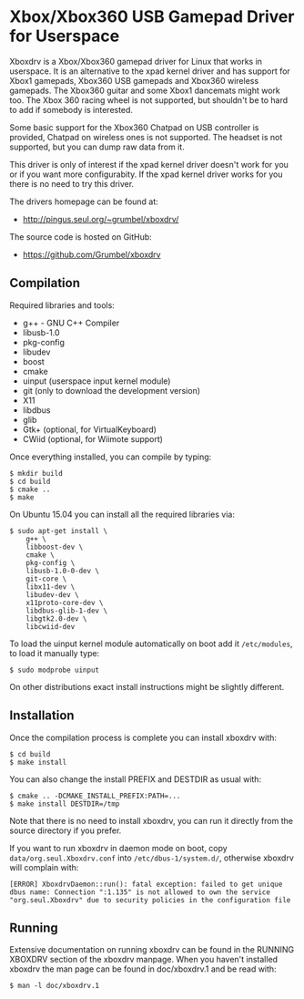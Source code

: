Xbox/Xbox360 USB Gamepad Driver for Userspace
=============================================

Xboxdrv is a Xbox/Xbox360 gamepad driver for Linux that works in
userspace. It is an alternative to the xpad kernel driver and has
support for Xbox1 gamepads, Xbox360 USB gamepads and Xbox360 wireless
gamepads. The Xbox360 guitar and some Xbox1 dancemats might work too.
The Xbox 360 racing wheel is not supported, but shouldn't be to hard
to add if somebody is interested.

Some basic support for the Xbox360 Chatpad on USB controller is
provided, Chatpad on wireless ones is not supported. The headset is
not supported, but you can dump raw data from it.

This driver is only of interest if the xpad kernel driver doesn't work
for you or if you want more configurabity. If the xpad kernel driver
works for you there is no need to try this driver.

The drivers homepage can be found at:

* http://pingus.seul.org/~grumbel/xboxdrv/

The source code is hosted on GitHub:

* https://github.com/Grumbel/xboxdrv


Compilation
-----------

Required libraries and tools:

* g++ - GNU C++ Compiler
* libusb-1.0
* pkg-config
* libudev
* boost
* cmake
* uinput (userspace input kernel module)
* git (only to download the development version)
* X11
* libdbus
* glib
* Gtk+ (optional, for VirtualKeyboard)
* CWiid (optional, for Wiimote support)

Once everything installed, you can compile by typing:

    $ mkdir build
    $ cd build
    $ cmake ..
    $ make

On Ubuntu 15.04 you can install all the required libraries via:

    $ sudo apt-get install \
        g++ \
        libboost-dev \
        cmake \
        pkg-config \
        libusb-1.0-0-dev \
        git-core \
        libx11-dev \
        libudev-dev \
        x11proto-core-dev \
        libdbus-glib-1-dev \
        libgtk2.0-dev \
        libcwiid-dev

To load the uinput kernel module automatically on boot add it
`/etc/modules`, to load it manually type:

    $ sudo modprobe uinput

On other distributions exact install instructions might be
slightly different.


Installation
------------

Once the compilation process is complete you can install xboxdrv with:

    $ cd build
    $ make install

You can also change the install PREFIX and DESTDIR as usual with:

    $ cmake .. -DCMAKE_INSTALL_PREFIX:PATH=...
    $ make install DESTDIR=/tmp

Note that there is no need to install xboxdrv, you can run it directly
from the source directory if you prefer.

If you want to run xboxdrv in daemon mode on boot, copy
`data/org.seul.Xboxdrv.conf` into `/etc/dbus-1/system.d/`, otherwise xboxdrv will complain with:

    [ERROR] XboxdrvDaemon::run(): fatal exception: failed to get unique dbus name: Connection ":1.135" is not allowed to own the service "org.seul.Xboxdrv" due to security policies in the configuration file


Running
-------

Extensive documentation on running xboxdrv can be found in the RUNNING
XBOXDRV section of the xboxdrv manpage. When you haven't installed
xboxdrv the man page can be found in doc/xboxdrv.1 and be read with:

    $ man -l doc/xboxdrv.1
